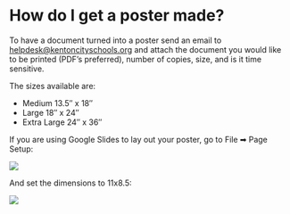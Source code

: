 # How do I get a poster made?

To have a document turned into a poster send an email to helpdesk@kentoncityschools.org and attach the document you would like to be printed (PDF’s preferred), number of copies, size, and is it time sensitive.

The sizes available are:

* Medium 13.5″ x 18″
* Large 18″ x 24″
* Extra Large 24″ x 36″

If you are using Google Slides to lay out your poster, go to File ➡ Page Setup:

![](https://lh7-us.googleusercontent.com/cNFysxtORuPXBWcwyBkvbHx7lqrrwtCXOQtG1NqMaUXsMNuYEg1R6ejJv5EEmy49QH2C-zUNVpdr5NFxSrgSQ0n-2mGA8VPcBvIjeni6q2O6ewHOO3YudlawHjrPcGHy3r3vgWvcjV5jV9hXNvCdzwY)

And set the dimensions to 11x8.5:


![](https://lh7-us.googleusercontent.com/AYyMEnnTADP9TG8-o4w--UYTViuahy6p9DcoL0GB9aYuR0rHjkD6NrQYHa6wqEMQVFOQDfTlENKAK6EDGvIYW4YSL3OIJSID0GeYChIDaxza2NHIpqc3_Ps8v91UEvU_dbqvAJTEaHsvm4rFPAKdv4M)
